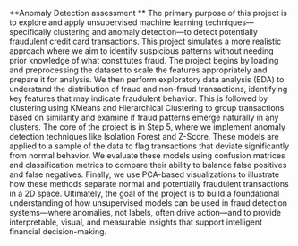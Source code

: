 **Anomaly Detection assessment **
The primary purpose of this project is to explore and apply unsupervised machine learning techniques—specifically clustering and anomaly detection—to detect potentially fraudulent credit card transactions. This project simulates a more realistic approach where we aim to identify suspicious patterns without needing prior knowledge of what constitutes fraud. The project begins by loading and preprocessing the dataset to scale the features appropriately and prepare it for analysis. We then perform exploratory data analysis (EDA) to understand the distribution of fraud and non-fraud transactions, identifying key features that may indicate fraudulent behavior. This is followed by clustering using KMeans and Hierarchical Clustering to group transactions based on similarity and examine if fraud patterns emerge naturally in any clusters. The core of the project is in Step 5, where we implement anomaly detection techniques like Isolation Forest and Z-Score. These models are applied to a sample of the data to flag transactions that deviate significantly from normal behavior. We evaluate these models using confusion matrices and classification metrics to compare their ability to balance false positives and false negatives. Finally, we use PCA-based visualizations to illustrate how these methods separate normal and potentially fraudulent transactions in a 2D space.
Ultimately, the goal of the project is to build a foundational understanding of how unsupervised models can be used in fraud detection systems—where anomalies, not labels, often drive action—and to provide interpretable, visual, and measurable insights that support intelligent financial decision-making.
